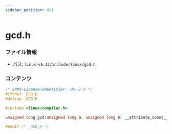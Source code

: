 ```yaml
---
sidebar_position: 411
---
```

# gcd.h

### ファイル情報

- パス: `linux-v6.12/include/linux/gcd.h`

### コンテンツ

```h
/* SPDX-License-Identifier: GPL-2.0 */
#ifndef _GCD_H
#define _GCD_H

#include <linux/compiler.h>

unsigned long gcd(unsigned long a, unsigned long b) __attribute_const__;

#endif /* _GCD_H */

```
